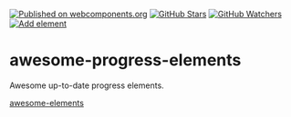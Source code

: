 [![Published on webcomponents.org][webcomponents-image]][webcomponents-url]
[![GitHub Stars][github-stars-image]][github-stars-url]
[![GitHub Watchers][github-watchers-image]][github-watchers-url]
[![Add element][github-image]][github-url]

# awesome-progress-elements

Awesome up-to-date progress elements.

[awesome-elements](https://www.webcomponents.org/collection/StartPolymer/awesome-elements)

[github-image]: https://img.shields.io/badge/github-add%20element-lightgrey.svg
[github-url]: https://github.com/StartPolymer/awesome-progress-elements/issues/new?title=Add%20element%20&labels=User%20reports

[github-stars-image]: https://img.shields.io/github/stars/StartPolymer/awesome-progress-elements.svg?label=github%20stars
[github-stars-url]: https://github.com/StartPolymer/awesome-progress-elements

[github-watchers-image]: https://img.shields.io/github/watchers/StartPolymer/awesome-progress-elements.svg?label=github%20watchers
[github-watchers-url]: https://github.com/StartPolymer/awesome-progress-elements

[webcomponents-image]: https://img.shields.io/badge/webcomponents.org-published-blue.svg
[webcomponents-url]: https://www.webcomponents.org/collection/StartPolymer/awesome-progress-elements
